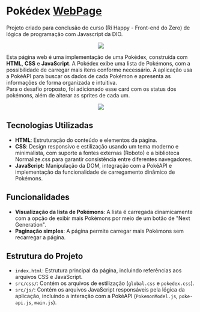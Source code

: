 # Pokédex [WebPage](https://arturllopes.github.io/Desafio-PokedexApi-DIO/)
Projeto criado para conclusão do curso (Ri Happy - Front-end do Zero) de lógica de programação com Javascript da DIO.

<div align="center">
  <img src="https://github.com/user-attachments/assets/19cbd011-4003-4fbc-8ba2-55346dc07c2a"  wigth="200px" />
   
</div>

Esta página web é uma implementação  de uma Pokédex, construída com **HTML**, **CSS** e **JavaScript**. A Pokédex exibe uma lista de Pokémons, com a possibilidade de carregar mais itens conforme necessário. A aplicação usa a PokéAPI para buscar os dados de cada Pokémon e apresenta as informações de forma organizada e intuitiva.
<br>
Para o desafio proposto, foi adicionado esse card com os status dos pokémons, além de alterar as sprites de cada um.

<div align="center">
   
  <img src="https://github.com/user-attachments/assets/4d4904c5-d847-4696-b7ab-9894773e7510" wigth="200px" />
</div>

## Tecnologias Utilizadas

-   **HTML**: Estruturação do conteúdo e elementos da página.
-   **CSS**: Design responsivo e estilização usando um tema moderno e minimalista, com suporte a fontes externas (Roboto) e a biblioteca Normalize.css para garantir consistência entre diferentes navegadores.
-   **JavaScript**: Manipulação da DOM, integração com a PokéAPI e implementação da funcionalidade de carregamento dinâmico de Pokémons.

## Funcionalidades

-   **Visualização da lista de Pokémons**: A lista é carregada dinamicamente com a opção de exibir mais Pokémons por meio de um botão de "Next Generation".
-   **Paginação simples**: A página permite carregar mais Pokémons sem recarregar a página.

## Estrutura do Projeto

-   `index.html`: Estrutura principal da página, incluindo referências aos arquivos CSS e JavaScript.
-   `src/css/`: Contém os arquivos de estilização (`global.css` e `pokedex.css`).
-   `src/js/`: Contém os arquivos JavaScript responsáveis pela lógica da aplicação, incluindo a interação com a PokéAPI (`PokemonModel.js`, `poke-api.js`, `main.js`).
